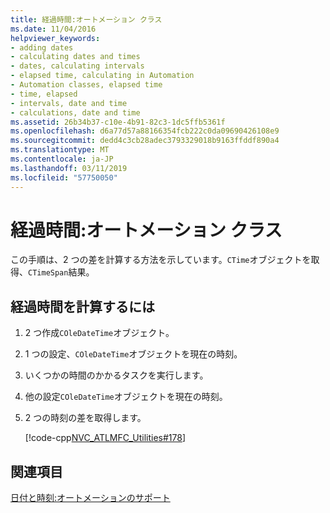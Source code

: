 ```yaml
---
title: 経過時間:オートメーション クラス
ms.date: 11/04/2016
helpviewer_keywords:
- adding dates
- calculating dates and times
- dates, calculating intervals
- elapsed time, calculating in Automation
- Automation classes, elapsed time
- time, elapsed
- intervals, date and time
- calculations, date and time
ms.assetid: 26b34b37-c10e-4b91-82c3-1dc5ffb5361f
ms.openlocfilehash: d6a77d57a88166354fcb222c0da09690426108e9
ms.sourcegitcommit: dedd4c3cb28adec3793329018b9163ffddf890a4
ms.translationtype: MT
ms.contentlocale: ja-JP
ms.lasthandoff: 03/11/2019
ms.locfileid: "57750050"
---
```

# <a name="elapsed-time-automation-classes"></a>経過時間:オートメーション クラス

この手順は、2 つの差を計算する方法を示しています。`CTime`オブジェクトを取得、`CTimeSpan`結果。

## <a name="to-calculate-elapsed-time"></a>経過時間を計算するには

1. 2 つ作成`COleDateTime`オブジェクト。

1. 1 つの設定、`COleDateTime`オブジェクトを現在の時刻。

1. いくつかの時間のかかるタスクを実行します。

1. 他の設定`COleDateTime`オブジェクトを現在の時刻。

1. 2 つの時刻の差を取得します。

   [!code-cpp[NVC_ATLMFC_Utilities#178](../atl-mfc-shared/codesnippet/cpp/elapsed-time-automation-classes_1.cpp)]

## <a name="see-also"></a>関連項目

[日付と時刻:オートメーションのサポート](../atl-mfc-shared/date-and-time-automation-support.md)
